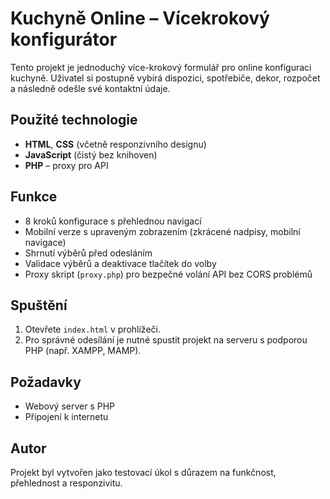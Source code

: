 # Kuchyně Online – Vícekrokový konfigurátor

Tento projekt je jednoduchý více-krokový formulář pro online konfiguraci kuchyně. Uživatel si postupně vybírá dispozici, spotřebiče, dekor, rozpočet a následně odešle své kontaktní údaje.

## Použité technologie

- **HTML**, **CSS** (včetně responzivního designu)
- **JavaScript** (čistý bez knihoven)
- **PHP** – proxy pro API

## Funkce

- 8 kroků konfigurace s přehlednou navigací
- Mobilní verze s upraveným zobrazením (zkrácené nadpisy, mobilní navigace)
- Shrnutí výběrů před odesláním
- Validace výběrů a deaktivace tlačítek do volby
- Proxy skript (`proxy.php`) pro bezpečné volání API bez CORS problémů

## Spuštění

1. Otevřete `index.html` v prohlížeči.
2. Pro správné odesílání je nutné spustit projekt na serveru s podporou PHP (např. XAMPP, MAMP).

## Požadavky

- Webový server s PHP
- Připojení k internetu

## Autor

Projekt byl vytvořen jako testovací úkol s důrazem na funkčnost, přehlednost a responzivitu.
